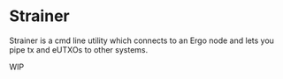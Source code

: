 # Strainer

Strainer is a cmd line utility which connects to an Ergo node and lets you pipe tx and eUTXOs to other systems.

WIP

